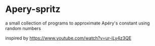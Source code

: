# Apery-spritz
a small collection of programs to approximate Apéry's constant using random numbers

inspired by https://www.youtube.com/watch?v=ur-iLy4z3QE
